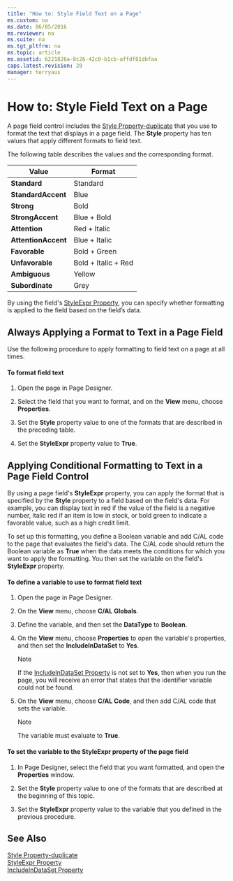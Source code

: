 ```yaml
---
title: "How to: Style Field Text on a Page"
ms.custom: na
ms.date: 06/05/2016
ms.reviewer: na
ms.suite: na
ms.tgt_pltfrm: na
ms.topic: article
ms.assetid: 6221826a-8c26-42c0-b1cb-affdf81dbfaa
caps.latest.revision: 20
manager: terryaus
---
```

# How to: Style Field Text on a Page
A page field control includes the [Style Property\-duplicate](Style-Property-duplicate.md) that you use to format the text that displays in a page field. The **Style** property has ten values that apply different formats to field text.  
  
 The following table describes the values and the corresponding format.  
  
|Value|Format|  
|-----------|------------|  
|**Standard**|Standard|  
|**StandardAccent**|Blue|  
|**Strong**|Bold|  
|**StrongAccent**|Blue \+ Bold|  
|**Attention**|Red \+ Italic|  
|**AttentionAccent**|Blue \+ Italic|  
|**Favorable**|Bold \+ Green|  
|**Unfavorable**|Bold \+ Italic \+ Red|  
|**Ambiguous**|Yellow|  
|**Subordinate**|Grey|  
  
 By using the field's [StyleExpr Property](StyleExpr-Property.md), you can specify whether formatting is applied to the field based on the field’s data.  
  
## Always Applying a Format to Text in a Page Field  
 Use the following procedure to apply formatting to field text on a page at all times.  
  
#### To format field text  
  
1.  Open the page in Page Designer.  
  
2.  Select the field that you want to format, and on the **View** menu, choose **Properties**.  
  
3.  Set the **Style** property value to one of the formats that are described in the preceding table.  
  
4.  Set the **StyleExpr** property value to **True**.  
  
## Applying Conditional Formatting to Text in a Page Field Control  
 By using a page field's **StyleExpr** property, you can apply the format that is specified by the **Style** property to a field based on the field's data. For example, you can display text in red if the value of the field is a negative number, italic red if an item is low in stock, or bold green to indicate a favorable value, such as a high credit limit.  
  
 To set up this formatting, you define a Boolean variable and add C\/AL code to the page that evaluates the field's data. The C\/AL code should return the Boolean variable as **True** when the data meets the conditions for which you want to apply the formatting. You then set the variable on the field's **StyleExpr** property.  
  
#### To define a variable to use to format field text  
  
1.  Open the page in Page Designer.  
  
2.  On the **View** menu, choose **C\/AL Globals**.  
  
3.  Define the variable, and then set the **DataType** to **Boolean**.  
  
4.  On the **View** menu, choose **Properties** to open the variable's properties, and then set the **IncludeInDataSet** to **Yes**.  
  
    > [!NOTE]  
    >  If the [IncludeInDataSet Property](IncludeInDataSet-Property.md) is not set to **Yes**, then when you run the page, you will receive an error that states that the identifier variable could not be found.  
  
5.  On the **View** menu, choose **C\/AL Code**, and then add C\/AL code that sets the variable.  
  
    > [!NOTE]  
    >  The variable must evaluate to **True**.  
  
#### To set the variable to the StyleExpr property of the page field  
  
1.  In Page Designer, select the field that you want formatted, and open the **Properties** window.  
  
2.  Set the **Style** property value to one of the formats that are described at the beginning of this topic.  
  
3.  Set the **StyleExpr** property value to the variable that you defined in the previous procedure.  
  
## See Also  
 [Style Property\-duplicate](Style-Property-duplicate.md)   
 [StyleExpr Property](StyleExpr-Property.md)   
 [IncludeInDataSet Property](IncludeInDataSet-Property.md)